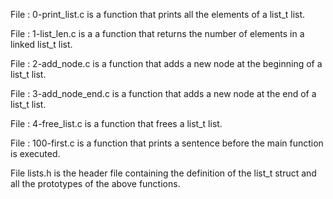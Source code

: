 File : 0-print_list.c is a function that prints all the elements of a list_t list.

File : 1-list_len.c is a a function that returns the number of elements in a linked list_t list.

File : 2-add_node.c is a function that adds a new node at the beginning of a list_t list.

File : 3-add_node_end.c is a function that adds a new node at the end of a list_t list.

File : 4-free_list.c is a function that frees a list_t list.

File : 100-first.c is a function that prints a sentence before the main function is executed.

File lists.h is the header file containing the definition of the list_t struct and all the prototypes of the above functions.
